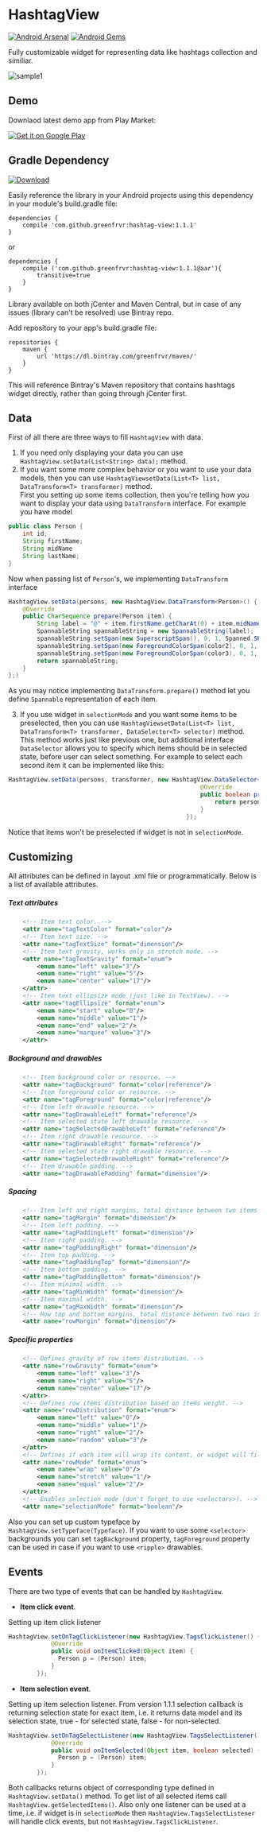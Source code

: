 # HashtagView

[![Android Arsenal](https://img.shields.io/badge/Android%20Arsenal-HashtagView-green.svg?style=flat)](https://android-arsenal.com/details/1/2447)
[![Android Gems](http://www.android-gems.com/badge/greenfrvr/hashtag-view.svg?branch=master)](http://www.android-gems.com/lib/greenfrvr/hashtag-view)

Fully customizable widget for representing data like hashtags collection and similiar.

![sample1](https://github.com/greenfrvr/hashtag-view/blob/master/screenshots/screen1.png)

## Demo
Downlaod latest demo app from Play Market:

<a href="https://play.google.com/store/apps/details?id=com.greenfrvr.hashtagview.sample">
  <img alt="Get it on Google Play"
       src="https://developer.android.com/images/brand/en_generic_rgb_wo_60.png" />
</a>

## Gradle Dependency
[ ![Download](https://api.bintray.com/packages/greenfrvr/maven/hashtag-view/images/download.svg) ](https://bintray.com/greenfrvr/maven/hashtag-view/_latestVersion)

Easily reference the library in your Android projects using this dependency in your module's build.gradle file:

```Gradle 
dependencies {
    compile 'com.github.greenfrvr:hashtag-view:1.1.1'
}
```

or

```Gradle
dependencies {
    compile ('com.github.greenfrvr:hashtag-view:1.1.1@aar'){
        transitive=true
    }
}
```

Library available on both jCenter and Maven Central, but in case of any issues (library can't be resolved) use Bintray repo.

Add repository to your app's build.gradle file:

```Gradle
repositories {
    maven {
        url 'https://dl.bintray.com/greenfrvr/maven/'
    }
}
```
This will reference Bintray's Maven repository that contains hashtags widget directly, rather than going through jCenter first.

## Data

First of all there are three ways to fill `HashtagView` with data. 

1. If you need only displaying your data you can use `HashtagView.setData(List<String> data);` method.
2. If you want some more complex behavior or you want to use your data models, then you can use `HashtagViewsetData(List<T> list, DataTransform<T> transformer)` method.
<br/>First you setting up some items collection, then you're telling how you want to display your data using `DataTransform` interface.
For example you have model 
```java
public class Person {
    int id;
    String firstName;
    String midName
    String lastName;
}
```
Now when passing list of `Person`'s, we implementing `DataTransform` interface
```java
HashtagView.setData(persons, new HashtagView.DataTransform<Person>() {
    @Override
    public CharSequence prepare(Person item) {
        String label = "@" + item.firstName.getCharAt(0) + item.midName.getCharAt(0) + item.lastName;
        SpannableString spannableString = new SpannableString(label);
        spannableString.setSpan(new SuperscriptSpan(), 0, 1, Spanned.SPAN_EXCLUSIVE_EXCLUSIVE);
        spannableString.setSpan(new ForegroundColorSpan(color2), 0, 1, Spanned.SPAN_EXCLUSIVE_EXCLUSIVE);
        spannableString.setSpan(new ForegroundColorSpan(color3), 0, 1, Spanned.SPAN_EXCLUSIVE_EXCLUSIVE);
        return spannableString;
    }
};)
```
As you may notice implementing `DataTransform.prepare()` method let you define `Spannable` representation of each item.

3. If you use widget in `selectionMode` and you want some items to be preselected, then you can use `HashtagViewsetData(List<T> list, DataTransform<T> transformer, DataSelector<T> selector)` method.
<br/>This method works just like previous one, but additional interface `DataSelector` allows you to specify which items should be in selected state, before user can select something. 
For example to select each second item it can be implemented like this:
```java
HashtagView.setData(persons, transformer, new HashtagView.DataSelector<Person>() {
                                                      @Override
                                                      public boolean preselect(Person item) {
                                                          return persons.indexOf(item) % 2 == 1;
                                                      }
                                                  });
```
Notice that items won't be preselected if widget is not in `selectionMode`.

## Customizing
All attributes can be defined in layout .xml file or programmatically. Below is a list of available attributes.

##### Text attributes
```xml
    <!-- Item text color. -->
    <attr name="tagTextColor" format="color"/>
    <!-- Item text size. -->
    <attr name="tagTextSize" format="dimension"/>
    <!-- Item text gravity, works only in stretch mode. -->
    <attr name="tagTextGravity" format="enum">
        <enum name="left" value="3"/>
        <enum name="right" value="5"/>
        <enum name="center" value="17"/>
    </attr>
    <!-- Item text ellipsize mode (just like in TextView). -->
    <attr name="tagEllipsize" format="enum">
        <enum name="start" value="0"/>
        <enum name="middle" value="1"/>
        <enum name="end" value="2"/>
        <enum name="marquee" value="3"/>
    </attr>
```
##### Background and drawables
```xml
    <!-- Item background color or resource. -->
    <attr name="tagBackground" format="color|reference"/>
    <!-- Item foreground color or resource. -->
    <attr name="tagForeground" format="color|reference"/>
    <!-- Item left drawable resource. -->
    <attr name="tagDrawableLeft" format="reference"/>
    <!-- Item selected state left drawable resource. -->
    <attr name="tagSelectedDrawableLeft" format="reference"/>
    <!-- Item right drawable resource. -->
    <attr name="tagDrawableRight" format="reference"/>
    <!-- Item selected state right drawable resource. -->
    <attr name="tagSelectedDrawableRight" format="reference"/>
    <!-- Item drawable padding. -->
    <attr name="tagDrawablePadding" format="dimension"/>
```
##### Spacing 
```xml
    <!-- Item left and right margins, total distance between two items in a row is be 2 * tagMergin. -->
    <attr name="tagMargin" format="dimension"/>
    <!-- Item left padding. -->
    <attr name="tagPaddingLeft" format="dimension"/>
    <!-- Item right padding. -->
    <attr name="tagPaddingRight" format="dimension"/>
    <!-- Item top padding. -->
    <attr name="tagPaddingTop" format="dimension"/>
    <!-- Item bottom padding. -->
    <attr name="tagPaddingBottom" format="dimension"/>
    <!-- Item minimal width. -->
    <attr name="tagMinWidth" format="dimension"/>
    <!-- Item maximal width. -->
    <attr name="tagMaxWidth" format="dimension"/>
    <!-- Row top and bottom margins, total distance between two rows is 2 * rowMargin. -->
    <attr name="rowMargin" format="dimension"/>
```
##### Specific properties
```xml
    <!-- Defines gravity of row items distribution. -->
    <attr name="rowGravity" format="enum">
        <enum name="left" value="3"/>
        <enum name="right" value="5"/>
        <enum name="center" value="17"/>
    </attr>
    <!-- Defines row items distribution based on items weight. -->
    <attr name="rowDistribution" format="enum">
        <enum name="left" value="0"/>
        <enum name="middle" value="1"/>
        <enum name="right" value="2"/>
        <enum name="random" value="3"/>
    </attr>
    <!-- Defines if each item will wrap its content, or widget will fill all given width. -->
    <attr name="rowMode" format="enum">
        <enum name="wrap" value="0"/>
        <enum name="stretch" value="1"/>
        <enum name="equal" value="2"/>
    </attr>
    <!-- Enables selection mode (don't forget to use <selectors>). -->
    <attr name="selectionMode" format="boolean"/>
```
Also you can set up custom typeface by `HashtagView.setTypeface(Typeface)`.
If you want to use some `<selector>` backgrounds you can set `tagBackground` property, `tagForeground` property can be used in case if you want to use `<ripple>` drawables.

## Events
There are two type of events that can be handled by `HashtagView`.

- **Item click event**. 

Setting up item click listener 

```java
HashtagView.setOnTagClickListener(new HashtagView.TagsClickListener() {
            @Override
            public void onItemClicked(Object item) {
              Person p = (Person) item;
            }
        });
```
- **Item selection event**. 

Setting up item selection listener. From version 1.1.1 selection callback is returning selection state for exact item, i.e. it returns data model and its selection state, true - for selected state, false - for non-selected.

```java
HashtagView.setOnTagSelectListener(new HashtagView.TagsSelectListener() {
            @Override
            public void onItemSelected(Object item, boolean selected) {
              Person p = (Person) item;
            }
        });
```
Both callbacks returns object of corresponding type defined in `HashtagView.setData()` method. To get list of all selected items call `HashtagView.getSelectedItems()`. Also only one listener can be used at a time, i.e. if widget is in `selectionMode`  then `HashtagView.TagsSelectListener` will handle click events, but not `HashtagView.TagsClickListener`.
        
